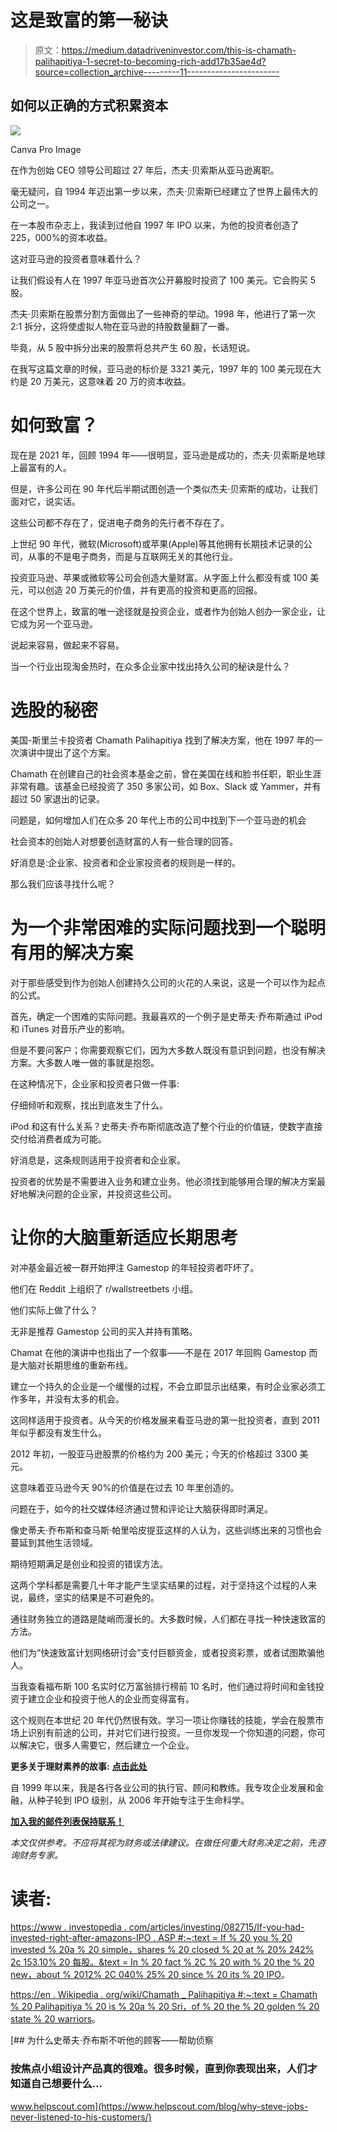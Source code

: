 # 这是致富的第一秘诀

> 原文：<https://medium.datadriveninvestor.com/this-is-chamath-palihapitiya-1-secret-to-becoming-rich-add17b35ae4d?source=collection_archive---------11----------------------->

## 如何以正确的方式积累资本

![](img/a9cd4d4c5b8edd763a285447db6f73a7.png)

Canva Pro Image

在作为创始 CEO 领导公司超过 27 年后，杰夫·贝索斯从亚马逊离职。

毫无疑问，自 1994 年迈出第一步以来，杰夫·贝索斯已经建立了世界上最伟大的公司之一。

在一本股市杂志上，我读到过他自 1997 年 IPO 以来，为他的投资者创造了 225，000%的资本收益。

这对亚马逊的投资者意味着什么？

让我们假设有人在 1997 年亚马逊首次公开募股时投资了 100 美元。它会购买 5 股。

杰夫·贝索斯在股票分割方面做出了一些神奇的举动。1998 年，他进行了第一次 2:1 拆分，这将使虚拟人物在亚马逊的持股数量翻了一番。

毕竟，从 5 股中拆分出来的股票将总共产生 60 股，长话短说。

在我写这篇文章的时候，亚马逊的标价是 3321 美元，1997 年的 100 美元现在大约是 20 万美元，这意味着 20 万的资本收益。

# 如何致富？

现在是 2021 年，回顾 1994 年——很明显，亚马逊是成功的，杰夫·贝索斯是地球上最富有的人。

但是，许多公司在 90 年代后半期试图创造一个类似杰夫·贝索斯的成功，让我们面对它，说实话。

这些公司都不存在了，促进电子商务的先行者不存在了。

上世纪 90 年代，微软(Microsoft)或苹果(Apple)等其他拥有长期技术记录的公司，从事的不是电子商务，而是与互联网无关的其他行业。

投资亚马逊、苹果或微软等公司会创造大量财富。从字面上什么都没有或 100 美元，可以创造 20 万美元的价值，并有更高的投资和更高的回报。

在这个世界上，致富的唯一途径就是投资企业，或者作为创始人创办一家企业，让它成为另一个亚马逊。

说起来容易，做起来不容易。

当一个行业出现淘金热时，在众多企业家中找出持久公司的秘诀是什么？

# 选股的秘密

美国-斯里兰卡投资者 Chamath Palihapitiya 找到了解决方案，他在 1997 年的一次演讲中提出了这个方案。

Chamath 在创建自己的社会资本基金之前，曾在美国在线和脸书任职，职业生涯非常有趣。该基金已经投资了 350 多家公司，如 Box、Slack 或 Yammer，并有超过 50 家退出的记录。

问题是，如何增加人们在众多 20 年代上市的公司中找到下一个亚马逊的机会

社会资本的创始人对想要创造财富的人有一些合理的回答。

好消息是:企业家、投资者和企业家投资者的规则是一样的。

那么我们应该寻找什么呢？

# 为一个非常困难的实际问题找到一个聪明有用的解决方案

对于那些感受到作为创始人创建持久公司的火花的人来说，这是一个可以作为起点的公式。

首先，确定一个困难的实际问题。我最喜欢的一个例子是史蒂夫·乔布斯通过 iPod 和 iTunes 对音乐产业的影响。

但是不要问客户；你需要观察它们，因为大多数人既没有意识到问题，也没有解决方案。大多数人唯一做的事就是抱怨。

在这种情况下，企业家和投资者只做一件事:

仔细倾听和观察，找出到底发生了什么。

iPod 和这有什么关系？史蒂夫·乔布斯彻底改造了整个行业的价值链，使数字直接交付给消费者成为可能。

好消息是，这条规则适用于投资者和企业家。

投资者的优势是不需要进入业务和建立业务。他必须找到能够用合理的解决方案最好地解决问题的企业家，并投资这些公司。

# 让你的大脑重新适应长期思考

对冲基金最近被一群开始押注 Gamestop 的年轻投资者吓坏了。

他们在 Reddit 上组织了 r/wallstreetbets 小组。

他们实际上做了什么？

无非是推荐 Gamestop 公司的买入并持有策略。

Chamat 在他的演讲中也指出了一个叙事——不是在 2017 年回购 Gamestop 而是大脑对长期思维的重新布线。

建立一个持久的企业是一个缓慢的过程，不会立即显示出结果，有时企业家必须工作多年，并没有太多的机会。

这同样适用于投资者。从今天的价格发展来看亚马逊的第一批投资者，直到 2011 年似乎都没有发生什么。

2012 年初，一股亚马逊股票的价格约为 200 美元；今天的价格超过 3300 美元。

这意味着亚马逊今天 90%的价值是在过去 10 年里创造的。

问题在于，如今的社交媒体经济通过赞和评论让大脑获得即时满足。

像史蒂夫·乔布斯和查马斯·帕里哈皮提亚这样的人认为，这些训练出来的习惯也会蔓延到其他生活领域。

期待短期满足是创业和投资的错误方法。

这两个学科都是需要几十年才能产生坚实结果的过程，对于坚持这个过程的人来说，最终，坚实的结果是不可避免的。

通往财务独立的道路是陡峭而漫长的。大多数时候，人们都在寻找一种快速致富的方法。

他们为“快速致富计划网络研讨会”支付巨额资金，或者投资彩票，或者试图欺骗他人。

当我查看福布斯 100 名实时亿万富翁排行榜前 10 名时，他们通过将时间和金钱投资于建立企业和投资于他人的企业而变得富有。

这个规则在本世纪 20 年代仍然很有效。学习一项让你赚钱的技能，学会在股票市场上识别有前途的公司，并对它们进行投资。一旦你发现一个你知道的问题，你可以解决它，很多人需要它，然后建立一个企业。

**更多关于理财素养的故事:** [**点击此处**](https://christian-soschner.medium.com/17-great-stories-on-financial-literacy-4c7cbe5dbb10)

自 1999 年以来，我是各行各业公司的执行官、顾问和教练。我专攻企业发展和金融，从种子轮到 IPO 级别，从 2006 年开始专注于生命科学。

[**加入我的邮件列表保持联系！**](https://mailchi.mp/5a50875fb5ea/newsletter)

*本文仅供参考。不应将其视为财务或法律建议。在做任何重大财务决定之前，先咨询财务专家。*

# 读者:

[https://www . investopedia . com/articles/investing/082715/If-you-had-invested-right-after-amazons-IPO . ASP #:~:text = If % 20 you % 20 invested % 20a % 20 simple，shares % 20 closed % 20 at % 20% 242% 2c 153.10% 20 每股。&text = In % 20 fact % 2C % 20 with % 20 the % 20 new，about % 2012% 2C 040% 25% 20 since % 20 its % 20 IPO](https://www.investopedia.com/articles/investing/082715/if-you-had-invested-right-after-amazons-ipo.asp#:~:text=If%20you%20invested%20a%20simple,shares%20closed%20at%20%242%2C153.10%20each.&text=In%20fact%2C%20with%20the%20new,almost%2012%2C040%25%20since%20its%20IPO)。

[https://en . Wikipedia . org/wiki/Chamath _ Palihapitiya #:~:text = Chamath % 20 Palihapitiya % 20 is % 20a % 20 Sri，of % 20 the % 20 golden % 20 state % 20 warriors](https://en.wikipedia.org/wiki/Chamath_Palihapitiya#:~:text=Chamath%20Palihapitiya%20is%20a%20Sri,of%20the%20Golden%20State%20Warriors)。

[](https://www.helpscout.com/blog/why-steve-jobs-never-listened-to-his-customers/) [## 为什么史蒂夫·乔布斯不听他的顾客——帮助侦察

### 按焦点小组设计产品真的很难。很多时候，直到你表现出来，人们才知道自己想要什么…

www.helpscout.com](https://www.helpscout.com/blog/why-steve-jobs-never-listened-to-his-customers/)